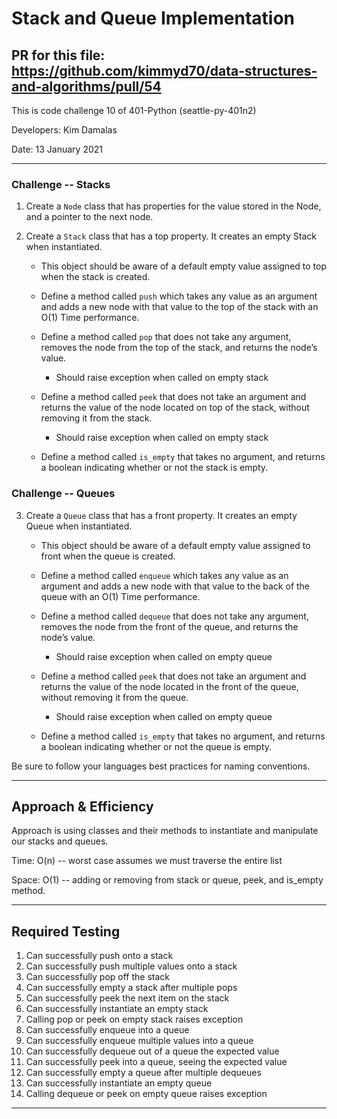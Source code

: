 # Stack and Queue Implementation

## PR for this file: https://github.com/kimmyd70/data-structures-and-algorithms/pull/54

This is code challenge 10 of 401-Python (seattle-py-401n2)

Developers: Kim Damalas

Date: 13 January 2021
____________________
### Challenge -- Stacks

1. Create a `Node` class that has properties for the value stored in the Node, and a pointer to the next node.

2. Create a `Stack` class that has a top property. It creates an empty Stack when instantiated.

    - This object should be aware of a default empty value assigned to top when the stack is created.

    - Define a method called `push` which takes any value as an argument and adds a new node with that value to the top of the stack with an O(1) Time performance.

    - Define a method called `pop` that does not take any argument, removes the node from the top of the stack, and returns the node’s value.

        - Should raise exception when called on empty stack

    - Define a method called `peek` that does not take an argument and returns the value of the node located on top of the stack, without removing it from the stack.

        - Should raise exception when called on empty stack

    - Define a method called `is_empty` that takes no argument, and returns a boolean indicating whether or not the stack is empty.

### Challenge -- Queues

3. Create a `Queue` class that has a front property. It creates an empty Queue when instantiated.

    - This object should be aware of a default empty value assigned to front when the queue is created.

    - Define a method called `enqueue` which takes any value as an argument and adds a new node with that value to the back of the queue with an O(1) Time performance.

    - Define a method called `dequeue` that does not take any argument, removes the node from the front of the queue, and returns the node’s value.

        - Should raise exception when called on empty queue

    - Define a method called `peek` that does not take an argument and returns the value of the node located in the front of the queue, without removing it from the queue.

        - Should raise exception when called on empty queue

    - Define a method called `is_empty` that takes no argument, and returns a boolean indicating whether or not the queue is empty.

Be sure to follow your languages best practices for naming conventions.

__________

## Approach & Efficiency

Approach is using classes and their methods to instantiate and manipulate our stacks and queues.  

Time: O(n) -- worst case assumes  we must traverse the entire list

Space: O(1) -- adding or removing from stack or queue, peek, and is_empty method.

_____________
## Required Testing

1. Can successfully push onto a stack
2. Can successfully push multiple values onto a stack
3. Can successfully pop off the stack
4. Can successfully empty a stack after multiple pops
5. Can successfully peek the next item on the stack
6. Can successfully instantiate an empty stack
7. Calling pop or peek on empty stack raises exception
8. Can successfully enqueue into a queue
9. Can successfully enqueue multiple values into a queue
10. Can successfully dequeue out of a queue the expected value
11. Can successfully peek into a queue, seeing the expected value
12. Can successfully empty a queue after multiple dequeues
13. Can successfully instantiate an empty queue
14. Calling dequeue or peek on empty queue raises exception


_________________


